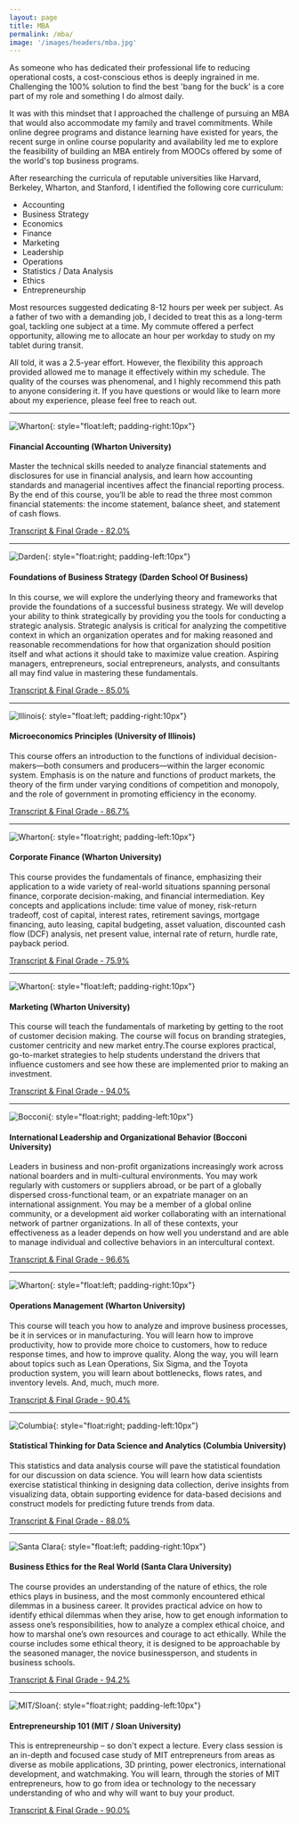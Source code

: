 ```yaml
---
layout: page
title: MBA
permalink: /mba/
image: '/images/headers/mba.jpg'
---
```

As someone who has dedicated their professional life to reducing operational costs, a cost-conscious ethos is deeply ingrained in me. Challenging the 100% solution to find the best 'bang for the buck' is a core part of my role and something I do almost daily.

It was with this mindset that I approached the challenge of pursuing an MBA that would also accommodate my family and travel commitments. While online degree programs and distance learning have existed for years, the recent surge in online course popularity and availability led me to explore the feasibility of building an MBA entirely from MOOCs offered by some of the world's top business programs.

After researching the curricula of reputable universities like Harvard, Berkeley, Wharton, and Stanford, I identified the following core curriculum:

* Accounting
* Business Strategy
* Economics
* Finance
* Marketing
* Leadership
* Operations
* Statistics / Data Analysis
* Ethics
* Entrepreneurship

Most resources suggested dedicating 8-12 hours per week per subject. As a father of two with a demanding job, I decided to treat this as a long-term goal, tackling one subject at a time. My commute offered a perfect opportunity, allowing me to allocate an hour per workday to study on my tablet during transit.

All told, it was a 2.5-year effort. However, the flexibility this approach provided allowed me to manage it effectively within my schedule. The quality of the courses was phenomenal, and I highly recommend this path to anyone considering it. If you have questions or would like to learn more about my experience, please feel free to reach out.

---
![Wharton](/images/mba/wharton.png){: style="float:left; padding-right:10px"}

#### Financial Accounting (Wharton University)

Master the technical skills needed to analyze financial statements and disclosures for use in financial analysis, and learn how accounting standards and managerial incentives affect the financial reporting process. By the end of this course, you’ll be able to read the three most common financial statements: the income statement, balance sheet, and statement of cash flows.

<a class="external" target="_blank" rel="noopener noreferrer" href="https://www.clintbird.com/files/accounting.pdf">Transcript & Final Grade - 82.0%</a>

---
![Darden](/images/mba/virginia.png){: style="float:right; padding-left:10px"}

#### Foundations of Business Strategy (Darden School Of Business)

In this course, we will explore the underlying theory and frameworks that provide the foundations of a successful business strategy. We will develop your ability to think strategically by providing you the tools for conducting a strategic analysis. Strategic analysis is critical for analyzing the competitive context in which an organization operates and for making reasoned and reasonable recommendations for how that organization should position itself and what actions it should take to maximize value creation. Aspiring managers, entrepreneurs, social entrepreneurs, analysts, and consultants all may find value in mastering these fundamentals.

<a class="external" target="_blank" rel="noopener noreferrer" href="https://www.clintbird.com/files/strategy.pdf">Transcript & Final Grade - 85.0%</a>

---
![Illinois](/images/mba/illinois.png){: style="float:left; padding-right:10px"}

#### Microeconomics Principles (University of Illinois)

This course offers an introduction to the functions of individual decision-makers—both consumers and producers—within the larger economic system. Emphasis is on the nature and functions of product markets, the theory of the firm under varying conditions of competition and monopoly, and the role of government in promoting efficiency in the economy.

<a class="external" target="_blank" rel="noopener noreferrer" href="https://www.clintbird.com/files/economics.pdf">Transcript & Final Grade - 86.7%</a>

---
![Wharton](/images/mba/wharton.png){: style="float:right; padding-left:10px"}
#### Corporate Finance (Wharton University)

This course provides the fundamentals of finance, emphasizing their application to a wide variety of real-world situations spanning personal finance, corporate decision-making, and financial intermediation. Key concepts and applications include: time value of money, risk-return tradeoff, cost of capital, interest rates, retirement savings, mortgage financing, auto leasing, capital budgeting, asset valuation, discounted cash flow (DCF) analysis, net present value, internal rate of return, hurdle rate, payback period.

<a class="external" target="_blank" rel="noopener noreferrer" href="https://www.clintbird.com/files/finance.pdf">Transcript & Final Grade - 75.9%</a>

---
![Wharton](/images/mba/wharton.png){: style="float:left; padding-right:10px"}
#### Marketing (Wharton University)

This course will teach the fundamentals of marketing by getting to the root of customer decision making. The course will focus on branding strategies, customer centricity and new market entry.The course explores practical, go-to-market strategies to help students understand the drivers that influence customers and see how these are implemented prior to making an investment.

<a class="external" target="_blank" rel="noopener noreferrer" href="https://www.clintbird.com/files/marketing.pdf">Transcript & Final Grade - 94.0%</a>

---
![Bocconi](/images/mba/bocconi.png){: style="float:right; padding-left:10px"}
#### International Leadership and Organizational Behavior (Bocconi University)

Leaders in business and non-profit organizations increasingly work across national boarders and in multi-cultural environments. You may work regularly with customers or suppliers abroad, or be part of a globally dispersed cross-functional team, or an expatriate manager on an international assignment. You may be a member of a global online community, or a development aid worker collaborating with an international network of partner organizations. In all of these contexts, your effectiveness as a leader depends on how well you understand and are able to manage individual and collective behaviors in an intercultural context.

<a class="external" target="_blank" rel="noopener noreferrer" href="https://www.clintbird.com/files/leadership.pdf">Transcript & Final Grade - 96.6%</a>

---
![Wharton](/images/mba/wharton.png){: style="float:left; padding-right:10px"}
#### Operations Management (Wharton University)

This course will teach you how to analyze and improve business processes, be it in services or in manufacturing. You will learn how to improve productivity, how to provide more choice to customers, how to reduce response times, and how to improve quality. Along the way, you will learn about topics such as Lean Operations, Six Sigma, and the Toyota production system, you will learn about bottlenecks, flows rates, and inventory levels. And, much, much more.

<a class="external" target="_blank" rel="noopener noreferrer" href="https://www.clintbird.com/files/operations.pdf">Transcript & Final Grade - 90.4%</a>

---
![Columbia](/images/mba/columbia.png){: style="float:right; padding-left:10px"}
#### Statistical Thinking for Data Science and Analytics (Columbia University)

This statistics and data analysis course will pave the statistical foundation for our discussion on data science. You will learn how data scientists exercise statistical thinking in designing data collection, derive insights from visualizing data, obtain supporting evidence for data-based decisions and construct models for predicting future trends from data.

<a class="external" target="_blank" rel="noopener noreferrer" href="https://www.clintbird.com/files/statistics.pdf">Transcript & Final Grade - 88.0%</a>

---
![Santa Clara](/images/mba/clara.png){: style="float:left; padding-right:10px"}
#### Business Ethics for the Real World (Santa Clara University)

The course provides an understanding of the nature of ethics, the role ethics plays in business, and the most commonly encountered ethical dilemmas in a business career. It provides practical advice on how to identify ethical dilemmas when they arise, how to get enough information to assess one’s responsibilities, how to analyze a complex ethical choice, and how to marshal one’s own resources and courage to act ethically. While the course includes some ethical theory, it is designed to be approachable by the seasoned manager, the novice businessperson, and students in business schools.

<a class="external" target="_blank" rel="noopener noreferrer" href="https://www.clintbird.com/files/ethics.pdf">Transcript & Final Grade - 94.2%</a>

---
![MIT/Sloan](/images/mba/sloan.png){: style="float:right; padding-left:10px"}
#### Entrepreneurship 101 (MIT / Sloan University)

This is entrepreneurship – so don't expect a lecture.  Every class session is an in-depth and focused case study of MIT entrepreneurs from areas as diverse as mobile applications, 3D printing, power electronics, international development, and watchmaking. You will learn, through the stories of MIT entrepreneurs, how to go from idea or technology to the necessary understanding of who and why will want to buy your product.

<a class="external" target="_blank" rel="noopener noreferrer" href="https://www.clintbird.com/files/entrepreneurship.pdf">Transcript & Final Grade - 90.0%</a>
